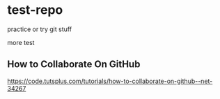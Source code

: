 # test-repo
practice or try git stuff

more test

## How to Collaborate On GitHub
https://code.tutsplus.com/tutorials/how-to-collaborate-on-github--net-34267

